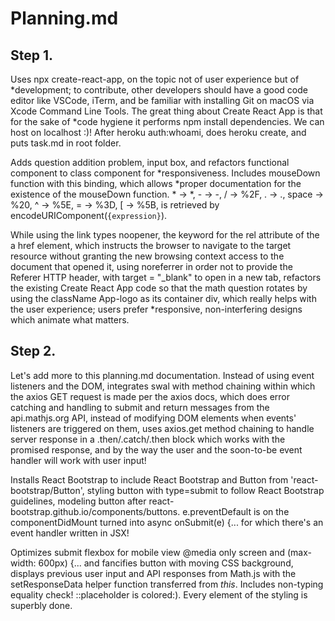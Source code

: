# Planning.md

## Step 1.
Uses npx create-react-app, on the topic not of user experience but of *development; to contribute, other developers should have a good code editor like VSCode, iTerm, and be familiar with installing Git on macOS via Xcode Command Line Tools.  The great thing about Create React App is that for the sake of *code hygiene it performs npm install dependencies.  We can host on localhost :)!  After heroku auth:whoami, does heroku create, and puts task.md in root folder.

Adds question addition problem, input box, and refactors functional component to class component for *responsiveness.  Includes mouseDown function with this binding, which allows *proper documentation for the existence of the mouseDown function.  * -> *, - -> -, / -> %2F, . -> ., space -> %20, ^ -> %5E, = -> %3D, [ -> %5B, is retrieved by encodeURIComponent(`{expression}`).

While using the link types noopener, the keyword for the rel attribute of the a href element, which instructs the browser to navigate to the target resource without granting the new browsing context access to the document that opened it, using noreferrer in order not to provide the Referer HTTP header, with target = "_blank" to open in a new tab, refactors the existing Create React App code so that the math question rotates by using the className App-logo as its container div, which really helps with the user experience; users prefer *responsive, non-interfering designs which animate what matters.

## Step 2.
Let's add more to this planning.md documentation.  Instead of using event listeners and the DOM, integrates swal with method chaining within which the axios GET request is made per the axios docs, which does error catching and handling to submit and return messages from the api.mathjs.org API, instead of modifying DOM elements when events' listeners are triggered on them, uses axios.get method chaining to handle server response in a .then/.catch/.then block which works with the promised response, and by the way the user and the soon-to-be event handler will work with user input!

Installs React Bootstrap to include React Bootstrap and Button from 'react-bootstrap/Button', styling button with type=submit to follow React Bootstrap guidelines, modeling button after react-bootstrap.github.io/components/buttons.  e.preventDefault is on the componentDidMount turned into async onSubmit(e) {... for which there's an event handler written in JSX!

Optimizes submit flexbox for mobile view @media only screen and (max-width: 600px) {... and fancifies button with moving CSS background, displays previous user input and API responses from Math.js with the setResponseData helper function transferred from _this_.  Includes non-typing equality check!  ::placeholder is colored:).  Every element of the styling is superbly done.
